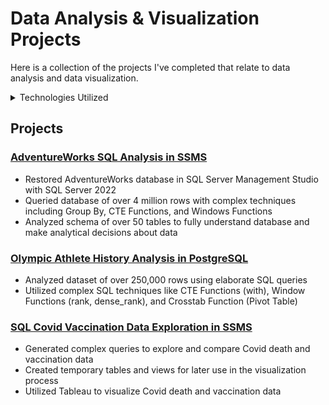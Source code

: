 # Data Analysis & Visualization Projects

Here is a collection of the projects I've completed that relate to data analysis and data visualization.

<details>
<summary>Technologies Utilized</summary>
MS SQL | SSMS | PostgreSQL | pgAdmin | Tableau
</details>

## Projects

### [AdventureWorks SQL Analysis in SSMS](https://github.com/chow2n/AdventureWorks-SQL-Analysis "AdventureWorksAnalysis")
- Restored AdventureWorks database in SQL Server Management Studio with SQL Server 2022
- Queried database of over 4 million rows with complex techniques including Group By, CTE Functions, and Windows Functions
- Analyzed schema of over 50 tables to fully understand database and make analytical decisions about data

### [Olympic Athlete History Analysis in PostgreSQL](https://github.com/chow2n/Olympic-History-SQL-Analysis "OlympicPostgreSQL")
- Analyzed dataset of over 250,000 rows using elaborate SQL queries
- Utilized complex SQL techniques like CTE Functions (with), Window Functions (rank, dense_rank), and Crosstab Function (Pivot Table)

### [SQL Covid Vaccination Data Exploration in SSMS](https://github.com/chow2n/SQL-CovidDataExploration "CovidDataExploration")
- Generated complex queries to explore and compare Covid death and vaccination data
- Created temporary tables and views for later use in the visualization process
- Utilized Tableau to visualize Covid death and vaccination data

